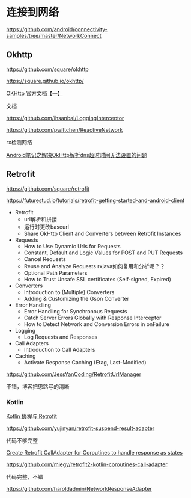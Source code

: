 # 连接到网络

https://github.com/android/connectivity-samples/tree/master/NetworkConnect



## Okhttp

https://github.com/square/okhttp

https://square.github.io/okhttp/

[OKHttp 官方文档【一】](https://blog.csdn.net/xiaxl/article/details/107702122)

文档

https://github.com/ihsanbal/LoggingInterceptor

https://github.com/pwittchen/ReactiveNetwork

rx检测网络



[Android笔记之解决OkHttp解析dns超时时间无法设置的问题](https://blog.csdn.net/quwei3930921/article/details/85336552)

## Retrofit

https://github.com/square/retrofit

https://futurestud.io/tutorials/retrofit-getting-started-and-android-client

+ Retrofit
  + url解析和拼接
  + 运行时更改baseurl
  + Share OkHttp Client and Converters between Retrofit Instances
+ Requests
  + How to Use Dynamic Urls for Requests
  + Constant, Default and Logic Values for POST and PUT Requests
  + Cancel Requests
  + Reuse and Analyze Requests rxjava如何复用和分析呢？？
  + Optional Path Parameters
  + How to Trust Unsafe SSL certificates (Self-signed, Expired)
+ Converters
  + Introduction to (Multiple) Converters
  + Adding & Customizing the Gson Converter
+ Error Handling
  + Error Handling for Synchronous Requests
  + Catch Server Errors Globally with Response Interceptor
  + How to Detect Network and Conversion Errors in onFailure
+ Logging
  + Log Requests and Responses
+ Call Adapters
  + Introduction to Call Adapters
+ Caching
  + Activate Response Caching (Etag, Last-Modified)



https://github.com/JessYanCoding/RetrofitUrlManager

不错，博客把思路写的清晰

### Kotlin

[Kotlin 协程与 Retrofit](https://blog.yujinyan.me/posts/kotlin-coroutine-retrofit/)

https://github.com/yujinyan/retrofit-suspend-result-adapter

代码不够完整

[Create Retrofit CallAdapter for Coroutines to handle response as states](https://proandroiddev.com/create-retrofit-calladapter-for-coroutines-to-handle-response-as-states-c102440de37a)

https://github.com/mlegy/retrofit2-kotlin-coroutines-call-adapter

代码完整，不错

https://github.com/haroldadmin/NetworkResponseAdapter